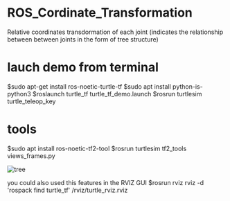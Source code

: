# ROS_Cordinate_Transformation

Relative coordinates transdormation of each joint (indicates the relationship between between joints in the form of tree structure)

# lauch demo from terminal 

$sudo apt-get install ros-noetic-turtle-tf
$sudo apt install python-is-python3
$roslaunch turtle_tf turtle_tf_demo.launch
$rosrun turtlesim turtle_teleop_key

# tools 
$sudo apt install ros-noetic-tf2-tool
$rosrun turtlesim tf2_tools views_frames.py

![tree](https://github.com/evolutis101/ROS_Cordinate_Transformation/assets/36013919/e8e393dc-db60-412b-a97a-b80c761e60c7)

you could also used this features in the RVIZ GUI
$rosrun rviz rviz -d 'rospack find turtle_tf' /rviz/turtle_rviz.rviz




